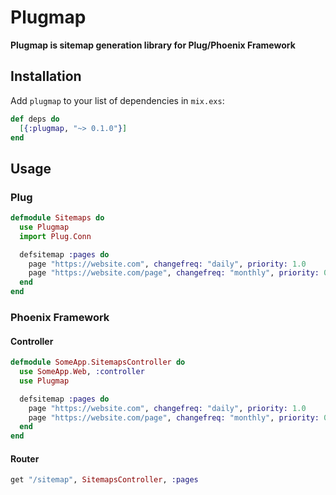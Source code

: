 # Plugmap

**Plugmap is sitemap generation library for Plug/Phoenix Framework**

## Installation

Add `plugmap` to your list of dependencies in `mix.exs`:

```elixir
def deps do
  [{:plugmap, "~> 0.1.0"}]
end
```

## Usage

### Plug
```elixir
defmodule Sitemaps do
  use Plugmap
  import Plug.Conn

  defsitemap :pages do
    page "https://website.com", changefreq: "daily", priority: 1.0
    page "https://website.com/page", changefreq: "monthly", priority: 0.5
  end
end
```

### Phoenix Framework
#### Controller
```elixir
defmodule SomeApp.SitemapsController do
  use SomeApp.Web, :controller
  use Plugmap

  defsitemap :pages do
    page "https://website.com", changefreq: "daily", priority: 1.0
    page "https://website.com/page", changefreq: "monthly", priority: 0.5
  end
end
```
#### Router
```elixir
get "/sitemap", SitemapsController, :pages
```